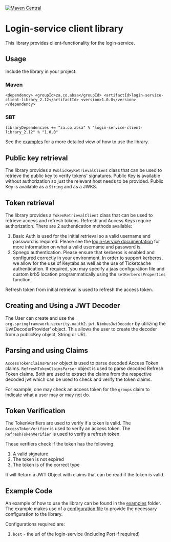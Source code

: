 [![Maven Central](https://maven-badges.herokuapp.com/maven-central/za.co.absa/login-service-client-library_2.12/badge.svg)](https://maven-badges.herokuapp.com/maven-central/za.co.absa/login-service-client-library_2.12/)

# Login-service client library

This library provides client-functionality for the login-service.

## Usage

Include the library in your project:
### Maven

`<dependency>
    <groupId>za.co.absa</groupId>
    <artifactId>login-service-client-library_2.12</artifactId>
    <version>1.0.0</version>
</dependency>`

### SBT

`libraryDependencies += "za.co.absa" % "login-service-client-library_2.12" % "1.0.0"`

See the [examples](examples)
for a more detailed view of how to use the library.

## Public key retrieval

The library provides a `PublicKeyRetrievalClient` class that can be used to retrieve the public key to verify tokens' signatures.
Public Key is available without authorization so just the relevant host needs to be provided. Public Key is available as a `String` and as a JWKS.

## Token retrieval

The library provides a `TokenRetrievalClient` class that can be used to retrieve access and refresh tokens.
Refresh and Access Keys require authorization. 
There are 2 authentication methods available:
1) Basic Auth is used for the initial retrieval so a valid username and password is required.
Please see the [login-service documentation](README.md) for more information on what a valid username and password is.
2) Spnego authentication. Please ensure that kerberos is enabled and configured correctly in your environment.
In order to support kerberos, we allow for the use of Keytabs as well as the use of Ticketcache authentication.
If required, you may specify a jaas configuration file and custom krb5 location programmatically using the `setKerberosProperties` function.

Refresh token from initial retrieval is used to refresh the access token.

## Creating and Using a JWT Decoder

The User can create and use the `org.springframework.security.oauth2.jwt.NimbusJwtDecoder` by utilizing the 'JwtDecoderProvider' object.
This allows the user to create the decoder from a publicKey object, String or URL.

## Parsing and using Claims

`AccessTokenClaimsParser` object is used to parse decoded Access Token claims.
`RefreshTokenClaimsParser` object is used to parse decoded Refresh Token claims.
Both are used to extract the claims from the respective decoded jwt which can be used to check and verify the token claims.

For example, one may check an access token for the `groups` claim to indicate what a user may or may not do.

## Token Verification

The TokenVerifiers are used to verify if a token is valid.
The `AccessTokenVerifier` is used to verify an access token.
The `RefreshTokenVerifier` is used to verify a refresh token.

These verifiers check if the token has the following:
1. A valid signature
2. The token is not expired
3. The token is of the correct type

It will Return a JWT Object with claims that can be read if the token is valid.

## Example Code

An example of how to use the library can be found in the [examples](examples) folder.
The example makes use of a [configuration file](examples/src/main/resources/example.application.yaml) to provide the necessary configuration to the library.

Configurations required are:
1. `host` - the url of the login-service (Including Port if required)